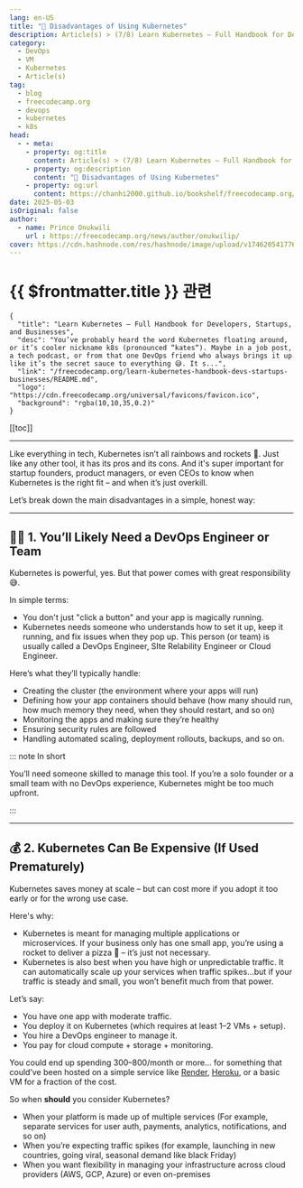 ```yaml
---
lang: en-US
title: "😬 Disadvantages of Using Kubernetes"
description: Article(s) > (7/8) Learn Kubernetes – Full Handbook for Developers, Startups, and Businesses 
category:
  - DevOps
  - VM
  - Kubernetes
  - Article(s)
tag:
  - blog
  - freecodecamp.org
  - devops
  - kubernetes
  - k8s
head:
  - - meta:
    - property: og:title
      content: Article(s) > (7/8) Learn Kubernetes – Full Handbook for Developers, Startups, and Businesses
    - property: og:description
      content: "😬 Disadvantages of Using Kubernetes"
    - property: og:url
      content: https://chanhi2000.github.io/bookshelf/freecodecamp.org/learn-kubernetes-handbook-devs-startups-businesses/disadvantages-of-using-kubernetes.html
date: 2025-05-03
isOriginal: false
author:
  - name: Prince Onukwili
    url : https://freecodecamp.org/news/author/onukwilip/
cover: https://cdn.hashnode.com/res/hashnode/image/upload/v1746205417767/d9d6b0d3-f2a5-44eb-83b5-d1a614bead9f.png
---
```


# {{ $frontmatter.title }} 관련

```component VPCard
{
  "title": "Learn Kubernetes – Full Handbook for Developers, Startups, and Businesses",
  "desc": "You’ve probably heard the word Kubernetes floating around, or it’s cooler nickname k8s (pronounced “kates“). Maybe in a job post, a tech podcast, or from that one DevOps friend who always brings it up like it’s the secret sauce to everything 😅. It s...",
  "link": "/freecodecamp.org/learn-kubernetes-handbook-devs-startups-businesses/README.md",
  "logo": "https://cdn.freecodecamp.org/universal/favicons/favicon.ico",
  "background": "rgba(10,10,35,0.2)"
}
```

[[toc]]

---

<SiteInfo
  name="Learn Kubernetes – Full Handbook for Developers, Startups, and Businesses"
  desc="You’ve probably heard the word Kubernetes floating around, or it’s cooler nickname k8s (pronounced “kates“). Maybe in a job post, a tech podcast, or from that one DevOps friend who always brings it up like it’s the secret sauce to everything 😅. It s..."
  url="https://freecodecamp.org/news/learn-kubernetes-handbook-devs-startups-businesses#heading-disadvantages-of-using-kubernetes"
  logo="https://cdn.freecodecamp.org/universal/favicons/favicon.ico"
  preview="https://cdn.hashnode.com/res/hashnode/image/upload/v1746205417767/d9d6b0d3-f2a5-44eb-83b5-d1a614bead9f.png"/>

Like everything in tech, Kubernetes isn’t all rainbows and rockets 🚀. Just like any other tool, it has its pros and its cons. And it's super important for startup founders, product managers, or even CEOs to know when Kubernetes is the right fit – and when it’s just overkill.

Let’s break down the main disadvantages in a simple, honest way:

---

## 👨‍🔧 1. You’ll Likely Need a DevOps Engineer or Team

Kubernetes is powerful, yes. But that power comes with great responsibility 😅.

In simple terms:

- You don't just "click a button" and your app is magically running.
- Kubernetes needs someone who understands how to set it up, keep it running, and fix issues when they pop up. This person (or team) is usually called a DevOps Engineer, SIte Relability Engineer or Cloud Engineer.

Here’s what they’ll typically handle:

- Creating the cluster (the environment where your apps will run)
- Defining how your app containers should behave (how many should run, how much memory they need, when they should restart, and so on)
- Monitoring the apps and making sure they’re healthy
- Ensuring security rules are followed
- Handling automated scaling, deployment rollouts, backups, and so on.

::: note In short

You’ll need someone skilled to manage this tool. If you’re a solo founder or a small team with no DevOps experience, Kubernetes might be too much upfront.

:::

---

## 💰 2. Kubernetes Can Be Expensive (If Used Prematurely)

Kubernetes saves money at scale – but can cost more if you adopt it too early or for the wrong use case.

Here's why:

- Kubernetes is meant for managing multiple applications or microservices. If your business only has one small app, you’re using a rocket to deliver a pizza 🍕 – it’s just not necessary.
- Kubernetes is also best when you have high or unpredictable traffic. It can automatically scale up your services when traffic spikes...but if your traffic is steady and small, you won’t benefit much from that power.

Let’s say:

- You have one app with moderate traffic.
- You deploy it on Kubernetes (which requires at least 1–2 VMs + setup).
- You hire a DevOps engineer to manage it.
- You pay for cloud compute + storage + monitoring.

You could end up spending $300–$800/month or more... for something that could’ve been hosted on a simple service like [<FontIcon icon="fas fa-globe"/>Render](https://render.com), [<FontIcon icon="fas fa-globe"/>Heroku](https://heroku.com), or a basic VM for a fraction of the cost.

So when **should** you consider Kubernetes?

- When your platform is made up of multiple services (For example, separate services for user auth, payments, analytics, notifications, and so on)
- When you’re expecting traffic spikes (for example, launching in new countries, going viral, seasonal demand like black Friday)
- When you want flexibility in managing your infrastructure across cloud providers (AWS, GCP, Azure) or even on-premises
